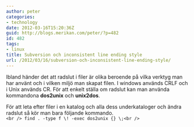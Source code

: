 ```yaml
---
author: peter
categories:
- technology
date: 2012-03-16T15:20:36Z
guid: http://blogs.merikan.com/peter/?p=482
id: 482
tags:
- linux
title: Subversion och inconsistent line ending style
url: /2012/03/16/subversion-och-inconsistent-line-ending-style/
---
```


Ibland händer det att radslut i filer är olika beroende på vilka verktyg man har använt och i vilken miljö man skapat filen. I windows används CRLF och i Unix används CR. För att enkelt ställa om radslut kan man använda kommandona **dos2unix** och **unix2dos**.

För att leta efter filer i en katalog och alla dess underkataloger och ändra radslut så kör man bara följande kommando.  
`<br />
find . -type f \! -exec dos2unix {} \;<br />
`
